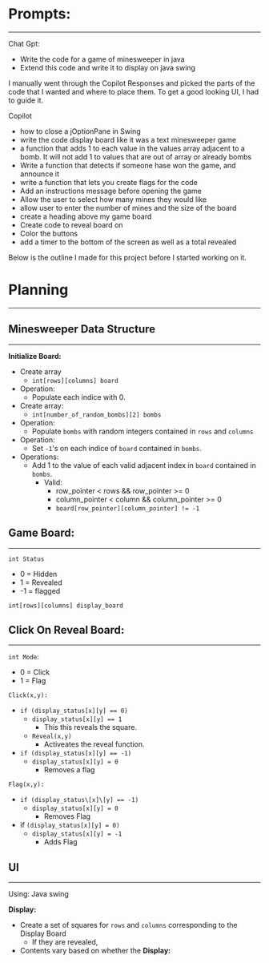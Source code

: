 # Prompts:
---
Chat Gpt:
- Write the code for a game of minesweeper in java
- Extend this code and write it to display on java swing

I manually went through the Copilot Responses and picked the parts of the code that I wanted and where to place them. To get a good looking UI, I had to guide it.

Copilot
- how to close a jOptionPane in Swing
- write the code display board like it was a text minesweeper game
- a function that adds 1 to each value in the values array adjacent to a bomb. It will not add 1 to values that are out of array or already bombs
- Write a function that detects if someone hase won the game, and announce it
- write a function that lets you create flags for the code
- Add an instructions message before opening the game
- Allow the user to select how many mines they would like
- allow user to enter the number of mines and the size of the board
- create a heading above my game board
- Create code to reveal board on
- Color the buttons
- add a timer to the bottom of the screen as well as a total revealed

Below is the outline I made for this project before I started working on it.

# Planning
---
## Minesweeper Data Structure
---
**Initialize Board:**
- Create array 
	- `int[rows][columns] board`
- Operation:
	- Populate each indice with 0.
- Create array: 
	- `int[number_of_random_bombs][2] bombs`
- Operation:
	- Populate `bombs` with random integers contained in `rows` and `columns`
- Operation:
	- Set `-1`'s on each indice of `board` contained in `bombs`. 
- Operations:
	- Add 1 to the value of each valid adjacent index in `board` contained in `bombs`.
		- Valid:
			- row_pointer < rows && row_pointer >= 0
			- column_pointer < column && column_pointer >= 0
			- `board[row_pointer][column_pointer] != -1`


## Game Board:
---
`int Status`
- 0 = Hidden
- 1 = Revealed
- -1 = flagged

`int[rows][columns] display_board`

## Click On Reveal Board:
---
`int Mode`:
- 0 = Click
- 1 = Flag

`Click(x,y):`
- `if (display_status[x][y] == 0)`
	- `display_status[x][y] == 1`
		- This this reveals the square.
	- `Reveal(x,y)`
		- Activeates the reveal function.
- `if (display_status[x][y] == -1)`
	- `display_status[x][y] = 0`
		- Removes a flag
		

`Flag(x,y):`
- `if (display_status\[x]\[y] == -1)`
	- `display_status[x][y] = 0`
		- Removes Flag
- if `(display_status[x][y] = 0)`
	- `display_status[x][y] = -1`
		- Adds Flag

## UI
---
Using: Java swing

**Display:**
- Create a set of squares for `rows` and `columns` corresponding to the Display Board
	- If they are revealed, 
- Contents vary based on whether the 
**Display:**
